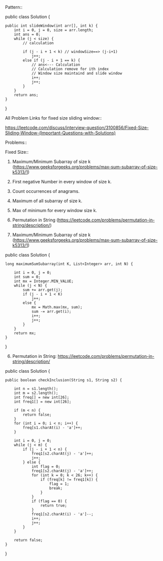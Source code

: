 Pattern::

public class Solution {

	public int slideWindow(int arr[], int k) {
		int i = 0, j = 0, size = arr.length;
		int ans = 0;
		while (j < size) {
			// calculation

			if (j - i + 1 < k) // windowSize==> (j-i+1)
				j++;
			else if (j - i + 1 == k) {
				// ans<--- Calculation
				// Calculation remove for ith index
				// Window size maintaind and slide window
				i++;
				j++;
			}
		}
		return ans;
	}
}


All Problem Links for fixed size sliding window::


https://leetcode.com/discuss/interview-question/3100856/Fixed-Size-Sliding-Window-(Important-Questions-with-Solutions)


Problems::

Fixed Size::

1. Maximum/Minimum Subarray of size k (https://www.geeksforgeeks.org/problems/max-sum-subarray-of-size-k5313/1)

2. First negative Number in every window of size k.

3. Count occurrences of anagrams.

4. Maximum of all subarray of size k.

5. Max of minimum for every window size k.

6. Permutation in String (https://leetcode.com/problems/permutation-in-string/description/)


1. Maximum/Minimum Subarray of size k (https://www.geeksforgeeks.org/problems/max-sum-subarray-of-size-k5313/1)

public class Solution {

	long maximumSumSubarray(int K, List<Integer> arr, int N) {

		int i = 0, j = 0;
		int sum = 0;
		int mx = Integer.MIN_VALUE;
		while (j < N) {
			sum += arr.get(j);
			if (j - i + 1 < K)
				j++;
			else {
				mx = Math.max(mx, sum);
				sum -= arr.get(i);
				i++;
				j++;
			}
		}
		return mx;
	}
}


6. Permutation in String: https://leetcode.com/problems/permutation-in-string/description/

public class Solution {

	public boolean checkInclusion(String s1, String s2) {

		int n = s1.length();
		int m = s2.length();
		int freq[] = new int[26];
		int freq1[] = new int[26];

		if (m < n) {
			return false;
		}
		for (int i = 0; i < n; i++) {
			freq[s1.charAt(i) - 'a']++;
		}

		int i = 0, j = 0;
		while (j < m) {
			if (j - i + 1 < n) {
				freq1[s2.charAt(j) - 'a']++;
				j++;
			} else {
				int flag = 0;
				freq1[s2.charAt(j) - 'a']++;
				for (int k = 0; k < 26; k++) {
					if (freq[k] != freq1[k]) {
						flag = 1;
						break;
					}
				}
				if (flag == 0) {
					return true;
				}
				freq1[s2.charAt(i) - 'a']--;
				i++;
				j++;
			}
		}

		return false;
	}

}